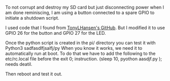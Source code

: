 To not corrupt and destroy my SD card but just disconnecting power when I am done reminiscing, I am using a button connected to a spare GPIO to initiate a shutdown script.

I used code that I found from <a href=https://github.com/TonyLHansen/raspberry-pi-safe-off-switch/blob/master/python/shutdown-led-simple.py>TonyLHansen's GitHub</a>. But I modified it to use GPIO 26 for the button and GPIO 27 for the LED. 

Once the python script is created in the pi/ directory you can test it with
Python3 sadfasdlfjsalfj/py
When you know it works, we need it to automatically run at boot. To do that we have to add the following to the etc/rc.local file before the exit 0; instruction. 
(sleep 10, pyothon aasdjf.py );  needs deatil.

Then reboot and test it out.  
